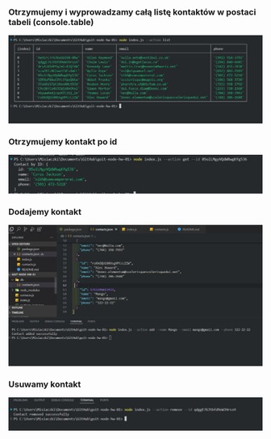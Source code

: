 ### Otrzymujemy i wyprowadzamy całą listę kontaktów w postaci tabeli (console.table)

![node index.js --action list](images/node%20index.js%20--action%20list.JPG)

### Otrzymujemy kontakt po id

![node index.js --action get --id 05olLMgyVQdWRwgKfg5J6](images/node%20index.js%20--action%20get%20--id%2005olLMgyVQdWRwgKfg5J6.JPG)

### Dodajemy kontakt

![node index.js --action add --name Mango --email mango@gmail.com --phone 322-22-22](images/node%20index.js%20--action%20add%20--name%20Mango%20--email%20mango@gmail.com%20--phone%20322-22-22.JPG)

### Usuwamy kontakt

![node index.js --action remove --id qdggE76Jtbfd9eWJHrssH](images/node%20index.js%20--action%20remove%20--id%20qdggE76Jtbfd9eWJHrssH.JPG)
